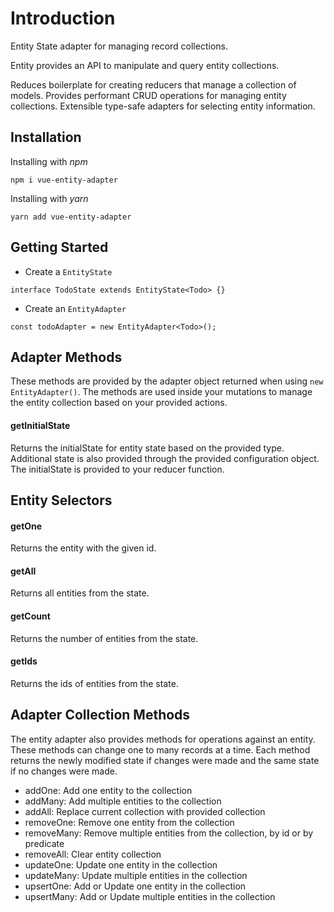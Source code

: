 # Introduction

Entity State adapter for managing record collections.

Entity provides an API to manipulate and query entity collections.

Reduces boilerplate for creating reducers that manage a collection of models.
Provides performant CRUD operations for managing entity collections.
Extensible type-safe adapters for selecting entity information.

## Installation
Installing with *npm*

``npm i vue-entity-adapter``  

Installing with *yarn*  

``yarn add vue-entity-adapter``

## Getting Started

* Create a ``EntityState``

``interface TodoState extends EntityState<Todo> {}``

* Create an ``EntityAdapter``

``const todoAdapter = new EntityAdapter<Todo>();``

## Adapter Methods
These methods are provided by the adapter object returned when using ``new EntityAdapter()``. The methods are used inside your mutations to manage the entity collection based on your provided actions.

#### getInitialState
Returns the initialState for entity state based on the provided type. Additional state is also provided through the provided configuration object. The initialState is provided to your reducer function.

## Entity Selectors

#### getOne
Returns the entity with the given id.

#### getAll
Returns all entities from the state.

#### getCount
Returns the number of entities from the state.

#### getIds
Returns the ids of entities from the state.

## Adapter Collection Methods

The entity adapter also provides methods for operations against an entity. These methods can change one to many records at a time. Each method returns the newly modified state if changes were made and the same state if no changes were made.

* addOne: Add one entity to the collection
* addMany: Add multiple entities to the collection
* addAll: Replace current collection with provided collection
* removeOne: Remove one entity from the collection
* removeMany: Remove multiple entities from the collection, by id or by predicate
* removeAll: Clear entity collection
* updateOne: Update one entity in the collection
* updateMany: Update multiple entities in the collection
* upsertOne: Add or Update one entity in the collection
* upsertMany: Add or Update multiple entities in the collection
